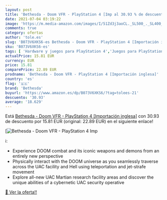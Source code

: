 ```yaml
---
layout: post
title: 'Bethesda - Doom VFR - PlayStation 4 [Imp al 30.93 % de descuento'
date: 2021-07-04 03:19:22
image: 'https://m.media-amazon.com/images/I/51Zd3j3aoCL._SL500_._SL400_.jpg'
comments: true
category: ofertas
author: 'tole.es'
slug: 'B073V6XKS6-es Bethesda - Doom VFR - PlayStation 4 [Importación inglesa]'
sku: 'B073V6XKS6-es'
tags: [ 'Hardware y juegos para PlayStation 4','Juegos para PlayStation 4','Videojuegos','bethesda','playstation', ]
actualPrice: 15.81 EUR
currency: EUR
price: 15.81
comparePrice: 22.89 EUR
prodname: 'Bethesda - Doom VFR - PlayStation 4 [Importación inglesa]'
country: 'es'
flag: '🇪🇸'
brand: 'Bethesda'
buyurl: 'https://www.amazon.es/dp/B073V6XKS6/?tag=tolees-21'
descuento: '30.93'
average: '18.629'
---
```


Está [Bethesda - Doom VFR - PlayStation 4 [Importación inglesa]](https://www.amazon.es/dp/B073V6XKS6/?tag=tolees-21) con 30.93 de descuento por 15.81 EUR (original: 22.89 EUR) en el siguiente enlace!

[![Bethesda - Doom VFR - PlayStation 4 [Imp](https://m.media-amazon.com/images/I/51Zd3j3aoCL._SL500_._SL400_.jpg)](https://www.amazon.es/dp/B073V6XKS6/?tag=tolees-21)

ℹ️:

- Experience DOOM combat and its iconic weapons and demons from an entirely new perspective
- Physically interact with the DOOM universe as you seamlessly traverse across the UAC facility and Hell using teleportation and jet-strafe movement
- Explore all-new UAC Martian research facility areas and discover the unique abilities of a cybernetic UAC security operative

[🛒 Ver la oferta!!](https://www.amazon.es/dp/B073V6XKS6/?tag=tolees-21)
